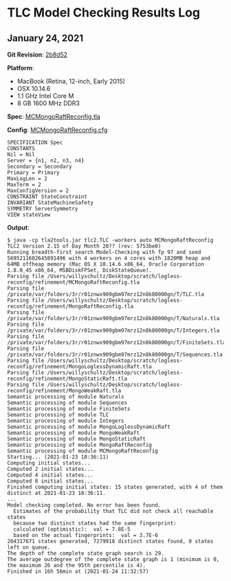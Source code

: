 # TLC Model Checking Results Log

## January 24, 2021

**Git Revision**: [2b8d52](https://github.com/will62794/logless-reconfig/tree/2b8d52841a9035c1ed2e60d4297490fbdc6d6b6a)

**Platform**:
- MacBook (Retina, 12-inch, Early 2015)
- OSX 10.14.6
- 1.1 GHz Intel Core M
- 8 GB 1600 MHz DDR3

**Spec**: [MCMongoRaftReconfig.tla](https://github.com/will62794/logless-reconfig/blob/2b8d52841a9035c1ed2e60d4297490fbdc6d6b6a/refinement/MCMongoRaftReconfig.tla)

**Config**: [MCMongoRaftReconfig.cfg](https://github.com/will62794/logless-reconfig/blob/2b8d52841a9035c1ed2e60d4297490fbdc6d6b6a/refinement/MCMongoRaftReconfig.cfg)
```
SPECIFICATION Spec
CONSTANTS 
Nil = Nil
Server = {n1, n2, n3, n4}
Secondary = Secondary
Primary = Primary
MaxLogLen = 2
MaxTerm = 2
MaxConfigVersion = 2
CONSTRAINT StateConstraint
INVARIANT StateMachineSafety
SYMMETRY ServerSymmetry
VIEW stateView
```
**Output**:
```
$ java -cp tla2tools.jar tlc2.TLC -workers auto MCMongoRaftReconfig
TLC2 Version 2.15 of Day Month 20?? (rev: 5753be0)
Running breadth-first search Model-Checking with fp 97 and seed 5695211682645891496 with 4 workers on 4 cores with 1820MB heap and 64MB offheap memory (Mac OS X 10.14.6 x86_64, Oracle Corporation 1.8.0_45 x86_64, MSBDiskFPSet, DiskStateQueue).
Parsing file /Users/willyschultz/Desktop/scratch/logless-reconfig/refinement/MCMongoRaftReconfig.tla
Parsing file /private/var/folders/3r/r01znwx909gbm97mrz12n8k80000gn/T/TLC.tla
Parsing file /Users/willyschultz/Desktop/scratch/logless-reconfig/refinement/MongoRaftReconfig.tla
Parsing file /private/var/folders/3r/r01znwx909gbm97mrz12n8k80000gn/T/Naturals.tla
Parsing file /private/var/folders/3r/r01znwx909gbm97mrz12n8k80000gn/T/Integers.tla
Parsing file /private/var/folders/3r/r01znwx909gbm97mrz12n8k80000gn/T/FiniteSets.tla
Parsing file /private/var/folders/3r/r01znwx909gbm97mrz12n8k80000gn/T/Sequences.tla
Parsing file /Users/willyschultz/Desktop/scratch/logless-reconfig/refinement/MongoLoglessDynamicRaft.tla
Parsing file /Users/willyschultz/Desktop/scratch/logless-reconfig/refinement/MongoStaticRaft.tla
Parsing file /Users/willyschultz/Desktop/scratch/logless-reconfig/refinement/MongoWeakRaft.tla
Semantic processing of module Naturals
Semantic processing of module Sequences
Semantic processing of module FiniteSets
Semantic processing of module TLC
Semantic processing of module Integers
Semantic processing of module MongoLoglessDynamicRaft
Semantic processing of module MongoWeakRaft
Semantic processing of module MongoStaticRaft
Semantic processing of module MongoRaftReconfig
Semantic processing of module MCMongoRaftReconfig
Starting... (2021-01-23 18:36:11)
Computing initial states...
Computed 2 initial states...
Computed 4 initial states...
Computed 8 initial states...
Finished computing initial states: 15 states generated, with 4 of them distinct at 2021-01-23 18:36:11.
... 
Model checking completed. No error has been found.
  Estimates of the probability that TLC did not check all reachable states
  because two distinct states had the same fingerprint:
  calculated (optimistic):  val = 7.8E-5
  based on the actual fingerprints:  val = 3.7E-6
204317671 states generated, 7279918 distinct states found, 0 states left on queue.
The depth of the complete state graph search is 29.
The average outdegree of the complete state graph is 1 (minimum is 0, the maximum 26 and the 95th percentile is 4).
Finished in 16h 56min at (2021-01-24 11:32:57)
```